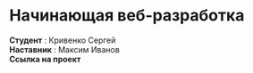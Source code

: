 Начинающая веб-разработка
==========================

**Студент** : Кривенко Сергей  
**Наставник** : Максим Иванов  
**Ссылка на проект**  


